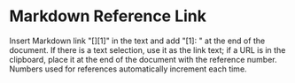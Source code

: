 # Markdown Reference Link

Insert Markdown link "[][1]" in the text and add "[1]: " at the end of the document. If there is a text selection, use it as the link text; if a URL is in the clipboard, place it at the end of the document with the reference number. Numbers used for references automatically increment each time.